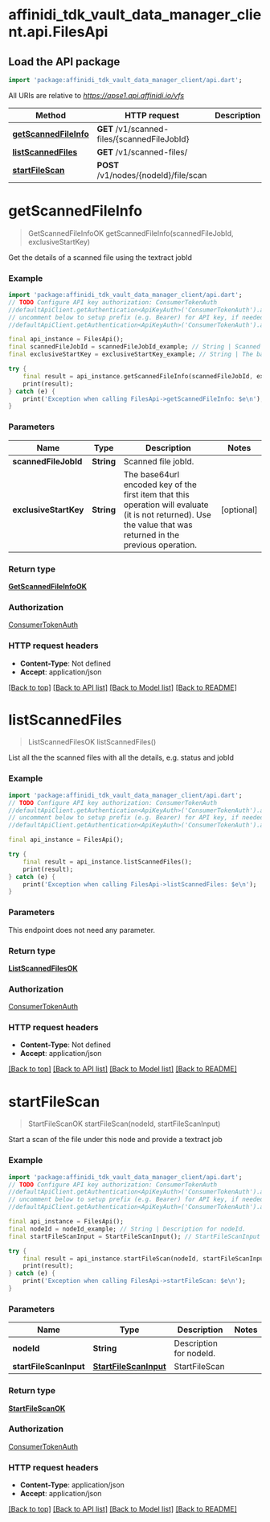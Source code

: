 # affinidi_tdk_vault_data_manager_client.api.FilesApi

## Load the API package

```dart
import 'package:affinidi_tdk_vault_data_manager_client/api.dart';
```

All URIs are relative to *https://apse1.api.affinidi.io/vfs*

| Method                                                   | HTTP request                                 | Description |
| -------------------------------------------------------- | -------------------------------------------- | ----------- |
| [**getScannedFileInfo**](FilesApi.md#getscannedfileinfo) | **GET** /v1/scanned-files/{scannedFileJobId} |
| [**listScannedFiles**](FilesApi.md#listscannedfiles)     | **GET** /v1/scanned-files/                   |
| [**startFileScan**](FilesApi.md#startfilescan)           | **POST** /v1/nodes/{nodeId}/file/scan        |

# **getScannedFileInfo**

> GetScannedFileInfoOK getScannedFileInfo(scannedFileJobId, exclusiveStartKey)

Get the details of a scanned file using the textract jobId

### Example

```dart
import 'package:affinidi_tdk_vault_data_manager_client/api.dart';
// TODO Configure API key authorization: ConsumerTokenAuth
//defaultApiClient.getAuthentication<ApiKeyAuth>('ConsumerTokenAuth').apiKey = 'YOUR_API_KEY';
// uncomment below to setup prefix (e.g. Bearer) for API key, if needed
//defaultApiClient.getAuthentication<ApiKeyAuth>('ConsumerTokenAuth').apiKeyPrefix = 'Bearer';

final api_instance = FilesApi();
final scannedFileJobId = scannedFileJobId_example; // String | Scanned file jobId.
final exclusiveStartKey = exclusiveStartKey_example; // String | The base64url encoded key of the first item that this operation will evaluate (it is not returned). Use the value that was returned in the previous operation.

try {
    final result = api_instance.getScannedFileInfo(scannedFileJobId, exclusiveStartKey);
    print(result);
} catch (e) {
    print('Exception when calling FilesApi->getScannedFileInfo: $e\n');
}
```

### Parameters

| Name                  | Type       | Description                                                                                                                                                    | Notes      |
| --------------------- | ---------- | -------------------------------------------------------------------------------------------------------------------------------------------------------------- | ---------- |
| **scannedFileJobId**  | **String** | Scanned file jobId.                                                                                                                                            |
| **exclusiveStartKey** | **String** | The base64url encoded key of the first item that this operation will evaluate (it is not returned). Use the value that was returned in the previous operation. | [optional] |

### Return type

[**GetScannedFileInfoOK**](GetScannedFileInfoOK.md)

### Authorization

[ConsumerTokenAuth](../README.md#ConsumerTokenAuth)

### HTTP request headers

- **Content-Type**: Not defined
- **Accept**: application/json

[[Back to top]](#) [[Back to API list]](../README.md#documentation-for-api-endpoints) [[Back to Model list]](../README.md#documentation-for-models) [[Back to README]](../README.md)

# **listScannedFiles**

> ListScannedFilesOK listScannedFiles()

List all the the scanned files with all the details, e.g. status and jobId

### Example

```dart
import 'package:affinidi_tdk_vault_data_manager_client/api.dart';
// TODO Configure API key authorization: ConsumerTokenAuth
//defaultApiClient.getAuthentication<ApiKeyAuth>('ConsumerTokenAuth').apiKey = 'YOUR_API_KEY';
// uncomment below to setup prefix (e.g. Bearer) for API key, if needed
//defaultApiClient.getAuthentication<ApiKeyAuth>('ConsumerTokenAuth').apiKeyPrefix = 'Bearer';

final api_instance = FilesApi();

try {
    final result = api_instance.listScannedFiles();
    print(result);
} catch (e) {
    print('Exception when calling FilesApi->listScannedFiles: $e\n');
}
```

### Parameters

This endpoint does not need any parameter.

### Return type

[**ListScannedFilesOK**](ListScannedFilesOK.md)

### Authorization

[ConsumerTokenAuth](../README.md#ConsumerTokenAuth)

### HTTP request headers

- **Content-Type**: Not defined
- **Accept**: application/json

[[Back to top]](#) [[Back to API list]](../README.md#documentation-for-api-endpoints) [[Back to Model list]](../README.md#documentation-for-models) [[Back to README]](../README.md)

# **startFileScan**

> StartFileScanOK startFileScan(nodeId, startFileScanInput)

Start a scan of the file under this node and provide a textract job

### Example

```dart
import 'package:affinidi_tdk_vault_data_manager_client/api.dart';
// TODO Configure API key authorization: ConsumerTokenAuth
//defaultApiClient.getAuthentication<ApiKeyAuth>('ConsumerTokenAuth').apiKey = 'YOUR_API_KEY';
// uncomment below to setup prefix (e.g. Bearer) for API key, if needed
//defaultApiClient.getAuthentication<ApiKeyAuth>('ConsumerTokenAuth').apiKeyPrefix = 'Bearer';

final api_instance = FilesApi();
final nodeId = nodeId_example; // String | Description for nodeId.
final startFileScanInput = StartFileScanInput(); // StartFileScanInput | StartFileScan

try {
    final result = api_instance.startFileScan(nodeId, startFileScanInput);
    print(result);
} catch (e) {
    print('Exception when calling FilesApi->startFileScan: $e\n');
}
```

### Parameters

| Name                   | Type                                            | Description             | Notes |
| ---------------------- | ----------------------------------------------- | ----------------------- | ----- |
| **nodeId**             | **String**                                      | Description for nodeId. |
| **startFileScanInput** | [**StartFileScanInput**](StartFileScanInput.md) | StartFileScan           |

### Return type

[**StartFileScanOK**](StartFileScanOK.md)

### Authorization

[ConsumerTokenAuth](../README.md#ConsumerTokenAuth)

### HTTP request headers

- **Content-Type**: application/json
- **Accept**: application/json

[[Back to top]](#) [[Back to API list]](../README.md#documentation-for-api-endpoints) [[Back to Model list]](../README.md#documentation-for-models) [[Back to README]](../README.md)
